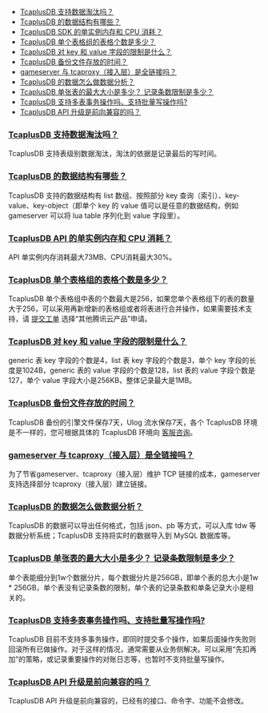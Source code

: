 - [TcaplusDB 支持数据淘汰吗？](#41)
- [TcaplusDB 的数据结构有哪些？](#43)
- [TcaplusDB SDK 的单实例内存和 CPU 消耗？](#67)
- [TcaplusDB 单个表格组的表格个数是多少？](#68)
- [TcaplusDB 对 key 和 value 字段的限制是什么？](#69)
- [TcaplusDB 备份文件存放的时间？](#72)
- [gameserver 与 tcaproxy（接入层）是全链接吗？](#73)
- [TcaplusDB 的数据怎么做数据分析？](#74)
- [TcaplusDB 单张表的最大大小是多少？ 记录条数限制是多少？](#82)
- [TcaplusDB 支持多表事务操作吗、支持批量写操作吗?](#85)
- [TcaplusDB API 升级是前向兼容的吗？](#88)


### [TcaplusDB 支持数据淘汰吗？](id:41)
TcaplusDB 支持表级别数据淘汰，淘汰的依据是记录最后的写时间。

### [TcaplusDB 的数据结构有哪些？](id:43)
TcaplusDB 支持的数据结构有 list 数组、按照部分 key 查询（索引）、key-value、key-object（即单个 key 的 value 值可以是任意的数据结构，例如 gameserver 可以将 lua table 序列化到 value 字段里）。

### [TcaplusDB API 的单实例内存和 CPU 消耗？](id:67)
API 单实例内存消耗最大73MB、CPU消耗最大30%。

### [TcaplusDB 单个表格组的表格个数是多少？](id:68)
TcaplusDB 单个表格组中表的个数最大是256，如果您单个表格组下的表的数量大于256，可以采用再新增新的表格组或者将表进行合并操作，如果需要技术支持，请 [提交工单](https://console.cloud.tencent.com/workorder/category) 选择“其他腾讯云产品”申请。

### [TcaplusDB 对 key 和 value 字段的限制是什么？](id:69)
generic 表 key 字段的个数是4，list 表 key 字段的个数是3，单个 key 字段的长度是1024B，generic 表的 value 字段的个数是128，list 表的 value 字段个数是127，单个 value 字段大小是256KB，整体记录最大是1MB。

### [TcaplusDB 备份文件存放的时间？](id:72)
TcaplusDB 备份的引擎文件保存7天，Ulog 流水保存7天，各个 TcaplusDB 环境是不一样的，您可根据具体的 TcaplusDB 环境向 [客服咨询](https://cloud.tencent.com/about/connect)。

### [gameserver 与 tcaproxy（接入层）是全链接吗？](id:73)
为了节省gameserver、tcaproxy（接入层）维护 TCP 链接的成本，gameserver 支持选择部分 tcaproxy（接入层）建立链接。

### [TcaplusDB 的数据怎么做数据分析？](id:74)
TcaplusDB 的数据可以导出任何格式，包括 json、pb 等方式，可以入库 tdw 等数据分析系统；TcaplusDB 支持将实时的数据导入到 MySQL 数据库等。

### [TcaplusDB 单张表的最大大小是多少？ 记录条数限制是多少？](id:82)
单个表能细分到1w个数据分片，每个数据分片是256GB，即单个表的总大小是1w * 256GB，单个表没有记录条数的限制，单个表的记录条数和单条记录大小是相关的。

### [TcaplusDB 支持多表事务操作吗、支持批量写操作吗?](id:85)
TcaplusDB 目前不支持多事务操作，即同时提交多个操作，如果后面操作失败则回滚所有已做操作。对于这样的情况，通常需要从业务侧解决。可以采用“先扣再加”的策略，或记录重要操作的对账日志等，也暂时不支持批量写操作。

### [TcaplusDB API 升级是前向兼容的吗？](id:88)
TcaplusDB API 升级是前向兼容的，已经有的接口、命令字、功能不会修改。
